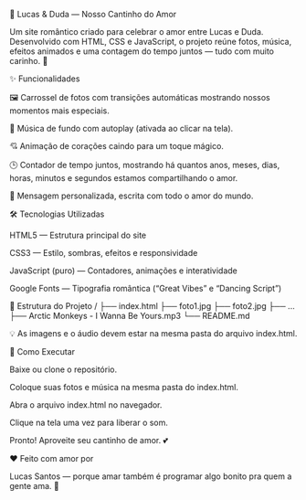 💖 Lucas & Duda — Nosso Cantinho do Amor

Um site romântico criado para celebrar o amor entre Lucas e Duda.
Desenvolvido com HTML, CSS e JavaScript, o projeto reúne fotos, música, efeitos animados e uma contagem do tempo juntos — tudo com muito carinho. 🌹

✨ Funcionalidades

🖼️ Carrossel de fotos com transições automáticas mostrando nossos momentos mais especiais.

🎵 Música de fundo com autoplay (ativada ao clicar na tela).

💘 Animação de corações caindo para um toque mágico.

🕒 Contador de tempo juntos, mostrando há quantos anos, meses, dias, horas, minutos e segundos estamos compartilhando o amor.

💌 Mensagem personalizada, escrita com todo o amor do mundo.

🛠️ Tecnologias Utilizadas

HTML5 — Estrutura principal do site

CSS3 — Estilo, sombras, efeitos e responsividade

JavaScript (puro) — Contadores, animações e interatividade

Google Fonts — Tipografia romântica (“Great Vibes” e “Dancing Script”)

📁 Estrutura do Projeto
/
├── index.html
├── foto1.jpg
├── foto2.jpg
├── ...
├── Arctic Monkeys - I Wanna Be Yours.mp3
└── README.md


💡 As imagens e o áudio devem estar na mesma pasta do arquivo index.html.

💞 Como Executar

Baixe ou clone o repositório.

Coloque suas fotos e música na mesma pasta do index.html.

Abra o arquivo index.html no navegador.

Clique na tela uma vez para liberar o som.

Pronto! Aproveite seu cantinho de amor. 💕

❤️ Feito com amor por

Lucas Santos — porque amar também é programar algo bonito pra quem a gente ama. 🥰
